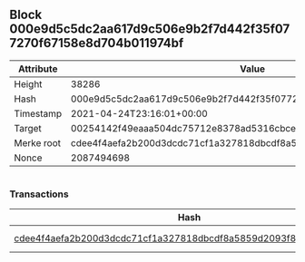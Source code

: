 ## Block 000e9d5c5dc2aa617d9c506e9b2f7d442f35f077270f67158e8d704b011974bf

Attribute | Value
--- | ---
Height | 38286
Hash | 000e9d5c5dc2aa617d9c506e9b2f7d442f35f077270f67158e8d704b011974bf
Timestamp | 2021-04-24T23:16:01+00:00
Target | 00254142f49eaaa504dc75712e8378ad5316cbcead634704b3734b6271167cc4
Merke root | cdee4f4aefa2b200d3dcdc71cf1a327818dbcdf8a5859d2093f8384a22cb670b
Nonce | 2087494698

```

```

### Transactions

Hash | Amount
--- | ---
[cdee4f4aefa2b200d3dcdc71cf1a327818dbcdf8a5859d2093f8384a22cb670b](cdee4f4aefa2b200d3dcdc71cf1a327818dbcdf8a5859d2093f8384a22cb670b.md) | 10.00000000 SKEPTI 
